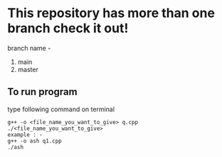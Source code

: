 # This repository has more than one branch check it out!
branch name - 
1. main 
2. master
## To run program
type following command on terminal

 ```
 g++ -o <file_name_you_want_to_give> q.cpp
./<file_name_you_want_to_give>
example : -
g++ -o ash q1.cpp
./ash
 ```
